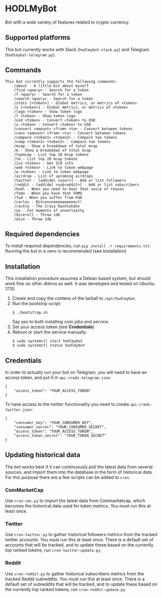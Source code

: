 # HODLMyBot
Bot with a wide variety of features related to crypto currency.

## Supported platforms
This bot currently works with Slack (`hodlmybot-slack.py`) and Telegram (`hodlmybot-telegram.py`).

## Commands
```
This bot currently supports the following commands:
    /about - A little bit about myself
    /find <query> - Search for a token
    /f <query> - Search for a token
    /search <query> - Search for a token
    /stats [<token>] - Global metrics, or metrics of <token>
    /s [<token>] - Global metrics, or metrics of <token>
    /logo <token> - Show token logo
    /l <token> - Show token logo
    /usd <token> - Convert <token> to USD
    /u <token> - Convert <token> to USD
    /convert <amount> <from> <to> - Convert between tokens
    /conv <amount> <from> <to> - Convert between tokens
    /compare <token1> <token2> - Compare two tokens
    /comp <token1> <token2> - Compare two tokens
    /mcap - Show a breakdown of total mcap
    /m - Show a breakdown of total mcap
    /topmcap - List top 20 mcap tokens
    /tm - List top 20 mcap tokens
    /ico <token> - Get ICO info
    /web <token> - Link to token webpage
    /w <token> - Link to token webpage
    /airdrop - List of upcoming airdrops
    /twitter - [add|del <user>] - Add or list followers
    /reddit - [add|del <subreddit>] - Add or list subscribers
    /hodl - When you need to hear that voice of reason
    /fomo - When you have that FOMO
    /fud - When you suffer from FUD
    /carlos - Bitconnneeeeeeeeeect!
    /rackle - The Crazy Racklehahn
    /yn - For moments of unvertainty
    /diceroll - Throw 1d6
    /dice - Throw 1d6
```

## Required dependencies
To install required dependencies, run `pip install -r requirements.txt`. Running the bot in a venv is recommended (see Installation)

## Installation
This installation procedure assumes a Debian based system, but should work fine on other distros as well.
It was developed and tested on Ubuntu 17.10.

1. Create and copy the contens of the tarball to `/opt/hodlmybot`.
1. Run the bootstrip script:
    ```
    $ ./bootstrap.sh
    ```
   Say yes to both installing cron jobs and service.
1. Set your access token (see **Credentials**)
1. Reboot or start the service manually:
    ```
    $ sudo systemctl start hodlmybot
    $ sudo systemctl status hodlmybot
    ```

## Credentials
In order to actually run your bot on Telegram, you will need to have an access token, and put it in `api-creds-telegram.json`:
```
{
	"access_token": "YOUR_ACCESS_TOKEN"
}
```

To have access to the twitter functionality you need to create `api-creds-twitter.json`:
```
{
	"consumer_key": "YOUR_CONSUMER_KEY",
	"consumer_secret": "YOUR_CONSUMER_SECRET",
	"access_token": "YOUR_ACCESS_TOKEN",
	"access_token_secret": "YOUR_TOKEN_SECRET"
}
```

## Updating historical data
The bot works best if it can continuously poll the latest data from several sources, and import them into the database in the form of historical data. For this purpose there are a few scripts can be added to `cron`.

### CoinMarketCap
Use `cron-cmc.py` to import the latest data from Coinmarketcap, which becomes the historical data used for token metrics. You must run this at least once.

### Twitter
Use `cron-twitter.py` to gather historical followers metrics from the tracked twitter accounts. You must run this at least once. There is a default set of accounts that will be tracked, and to update these based on the currently top ranked tokens, run `cron-twitter-update.py`.

### Reddit
Use `cron-reddit.py` to gather historical subscribers metrics from the tracked Reddit subreddits. You must run this at least once. There is a default set of subreddits that will be tracked, and to update these based on the currently top ranked tokens, run `cron-reddit-update.py`.
